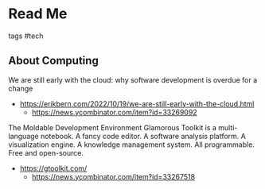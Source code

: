 # Read Me

tags #tech

## About Computing

We are still early with the cloud: why software development is overdue for a change
* https://erikbern.com/2022/10/19/we-are-still-early-with-the-cloud.html
  * https://news.ycombinator.com/item?id=33269092

The Moldable Development Environment
Glamorous Toolkit is a multi-language notebook. A fancy code editor. A software analysis platform. A visualization engine. A knowledge management system. All programmable. Free and open-source.
* https://gtoolkit.com/
  * https://news.ycombinator.com/item?id=33267518
